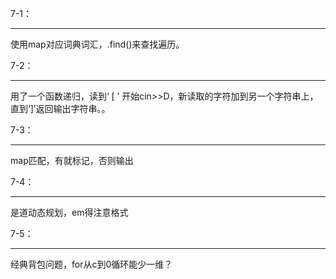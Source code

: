 7-1：

***

使用map对应词典词汇，.find()来查找遍历。

7-2：

***

用了一个函数递归，读到‘ [ ’ 开始cin>>D，新读取的字符加到另一个字符串上，直到‘]’返回输出字符串。。

7-3：

***

map匹配，有就标记，否则输出

7-4：

***

是道动态规划，em得注意格式

7-5：

***

经典背包问题，for从c到0循环能少一维？